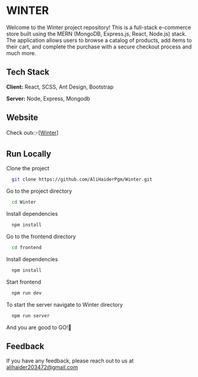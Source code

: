 
# WINTER

Welcome to the Winter project repository! This is a full-stack e-commerce store built using the MERN (MongoDB, Express.js, React, Node.js) stack. The application allows users to browse a catalog of products, add items to their cart, and complete the purchase with a secure checkout process and much more.


## Tech Stack

**Client:** React, SCSS, Ant Design, Bootstrap

**Server:** Node, Express, Mongodb


## Website

Check out👉[[Winter]](https://winterstore.vercel.app/)


## Run Locally

Clone the project

```bash
  git clone https://github.com/AliHaiderPgm/Winter.git
```

Go to the project directory

```bash
  cd Winter
```
Install dependencies

```bash
  npm install
```

Go to the frontend directory

```bash
  cd frontend
```

Install dependencies

```bash
  npm install
```

Start frontend

```bash
  npm run dev
```

To start the server navigate to Winter directory

```bash
  npm run server
```

And you are good to GO!🥳


## Feedback

If you have any feedback, please reach out to us at alihaider203472@gmail.com

